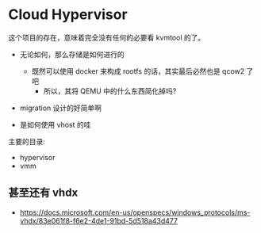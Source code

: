 # Cloud Hypervisor

这个项目的存在，意味着完全没有任何的必要看 kvmtool 的了。

- 无论如何，那么存储是如何进行的
  - 既然可以使用 docker 来构成 rootfs 的话，其实最后必然也是 qcow2 了吧
    - 所以，其将 QEMU 中的什么东西简化掉吗?

- migration 设计的好简单啊

- 是如何使用 vhost 的哇

主要的目录:
- hypervisor
- vmm

## 甚至还有 vhdx
-  https://docs.microsoft.com/en-us/openspecs/windows_protocols/ms-vhdx/83e061f8-f6e2-4de1-91bd-5d518a43d477

